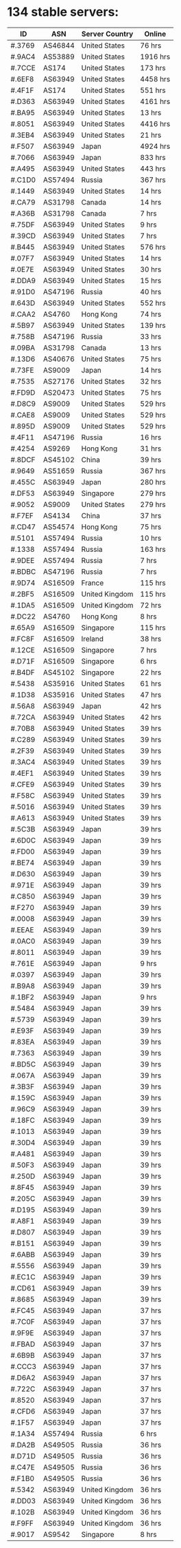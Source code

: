 # 134 stable servers:

| ID | ASN | Server Country | Online |
| ------ | ------ | ------ | ------ |
| #.3769 | AS46844 | United States | 76 hrs |
| #.9AC4 | AS53889 | United States | 1916 hrs |
| #.7CCE | AS174 | United States | 173 hrs |
| #.6EF8 | AS63949 | United States | 4458 hrs |
| #.4F1F | AS174 | United States | 551 hrs |
| #.D363 | AS63949 | United States | 4161 hrs |
| #.BA95 | AS63949 | United States | 13 hrs |
| #.8051 | AS63949 | United States | 4416 hrs |
| #.3EB4 | AS63949 | United States | 21 hrs |
| #.F507 | AS63949 | Japan | 4924 hrs |
| #.7066 | AS63949 | Japan | 833 hrs |
| #.A495 | AS63949 | United States | 443 hrs |
| #.C1D0 | AS57494 | Russia | 367 hrs |
| #.1449 | AS63949 | United States | 14 hrs |
| #.CA79 | AS31798 | Canada | 14 hrs |
| #.A36B | AS31798 | Canada | 7 hrs |
| #.75DF | AS63949 | United States | 9 hrs |
| #.39CD | AS63949 | United States | 7 hrs |
| #.B445 | AS63949 | United States | 576 hrs |
| #.07F7 | AS63949 | United States | 14 hrs |
| #.0E7E | AS63949 | United States | 30 hrs |
| #.DDA9 | AS63949 | United States | 15 hrs |
| #.91D0 | AS47196 | Russia | 40 hrs |
| #.643D | AS63949 | United States | 552 hrs |
| #.CAA2 | AS4760 | Hong Kong | 74 hrs |
| #.5B97 | AS63949 | United States | 139 hrs |
| #.758B | AS47196 | Russia | 33 hrs |
| #.09BA | AS31798 | Canada | 13 hrs |
| #.13D6 | AS40676 | United States | 75 hrs |
| #.73FE | AS9009 | Japan | 14 hrs |
| #.7535 | AS27176 | United States | 32 hrs |
| #.FD9D | AS20473 | United States | 75 hrs |
| #.D8C9 | AS9009 | United States | 529 hrs |
| #.CAE8 | AS9009 | United States | 529 hrs |
| #.895D | AS9009 | United States | 529 hrs |
| #.4F11 | AS47196 | Russia | 16 hrs |
| #.4254 | AS9269 | Hong Kong | 31 hrs |
| #.8DCF | AS45102 | China | 39 hrs |
| #.9649 | AS51659 | Russia | 367 hrs |
| #.455C | AS63949 | Japan | 280 hrs |
| #.DF53 | AS63949 | Singapore | 279 hrs |
| #.9052 | AS9009 | United States | 279 hrs |
| #.F7EF | AS4134 | China | 37 hrs |
| #.CD47 | AS54574 | Hong Kong | 75 hrs |
| #.5101 | AS57494 | Russia | 10 hrs |
| #.1338 | AS57494 | Russia | 163 hrs |
| #.9DEE | AS57494 | Russia | 7 hrs |
| #.BDBC | AS47196 | Russia | 7 hrs |
| #.9D74 | AS16509 | France | 115 hrs |
| #.2BF5 | AS16509 | United Kingdom | 115 hrs |
| #.1DA5 | AS16509 | United Kingdom | 72 hrs |
| #.DC22 | AS4760 | Hong Kong | 8 hrs |
| #.65A9 | AS16509 | Singapore | 115 hrs |
| #.FC8F | AS16509 | Ireland | 38 hrs |
| #.12CE | AS16509 | Singapore | 7 hrs |
| #.D71F | AS16509 | Singapore | 6 hrs |
| #.B4DF | AS45102 | Singapore | 22 hrs |
| #.5438 | AS35916 | United States | 61 hrs |
| #.1D38 | AS35916 | United States | 47 hrs |
| #.56A8 | AS63949 | Japan | 42 hrs |
| #.72CA | AS63949 | United States | 42 hrs |
| #.70B8 | AS63949 | United States | 39 hrs |
| #.C289 | AS63949 | United States | 39 hrs |
| #.2F39 | AS63949 | United States | 39 hrs |
| #.3AC4 | AS63949 | United States | 39 hrs |
| #.4EF1 | AS63949 | United States | 39 hrs |
| #.CFE9 | AS63949 | United States | 39 hrs |
| #.F58C | AS63949 | United States | 39 hrs |
| #.5016 | AS63949 | United States | 39 hrs |
| #.A613 | AS63949 | United States | 39 hrs |
| #.5C3B | AS63949 | Japan | 39 hrs |
| #.6D0C | AS63949 | Japan | 39 hrs |
| #.FD00 | AS63949 | Japan | 39 hrs |
| #.BE74 | AS63949 | Japan | 39 hrs |
| #.D630 | AS63949 | Japan | 39 hrs |
| #.971E | AS63949 | Japan | 39 hrs |
| #.C850 | AS63949 | Japan | 39 hrs |
| #.F270 | AS63949 | Japan | 39 hrs |
| #.0008 | AS63949 | Japan | 39 hrs |
| #.EEAE | AS63949 | Japan | 39 hrs |
| #.0AC0 | AS63949 | Japan | 39 hrs |
| #.8011 | AS63949 | Japan | 39 hrs |
| #.761E | AS63949 | Japan | 9 hrs |
| #.0397 | AS63949 | Japan | 39 hrs |
| #.B9A8 | AS63949 | Japan | 39 hrs |
| #.1BF2 | AS63949 | Japan | 9 hrs |
| #.5484 | AS63949 | Japan | 39 hrs |
| #.5739 | AS63949 | Japan | 39 hrs |
| #.E93F | AS63949 | Japan | 39 hrs |
| #.83EA | AS63949 | Japan | 39 hrs |
| #.7363 | AS63949 | Japan | 39 hrs |
| #.BD5C | AS63949 | Japan | 39 hrs |
| #.067A | AS63949 | Japan | 39 hrs |
| #.3B3F | AS63949 | Japan | 39 hrs |
| #.159C | AS63949 | Japan | 39 hrs |
| #.96C9 | AS63949 | Japan | 39 hrs |
| #.18FC | AS63949 | Japan | 39 hrs |
| #.1013 | AS63949 | Japan | 39 hrs |
| #.30D4 | AS63949 | Japan | 39 hrs |
| #.A481 | AS63949 | Japan | 39 hrs |
| #.50F3 | AS63949 | Japan | 39 hrs |
| #.250D | AS63949 | Japan | 39 hrs |
| #.8F45 | AS63949 | Japan | 39 hrs |
| #.205C | AS63949 | Japan | 39 hrs |
| #.D195 | AS63949 | Japan | 39 hrs |
| #.A8F1 | AS63949 | Japan | 39 hrs |
| #.D807 | AS63949 | Japan | 39 hrs |
| #.B151 | AS63949 | Japan | 39 hrs |
| #.6ABB | AS63949 | Japan | 39 hrs |
| #.5556 | AS63949 | Japan | 39 hrs |
| #.EC1C | AS63949 | Japan | 39 hrs |
| #.CD61 | AS63949 | Japan | 39 hrs |
| #.8685 | AS63949 | Japan | 39 hrs |
| #.FC45 | AS63949 | Japan | 37 hrs |
| #.7C0F | AS63949 | Japan | 37 hrs |
| #.9F9E | AS63949 | Japan | 37 hrs |
| #.FBAD | AS63949 | Japan | 37 hrs |
| #.6B9B | AS63949 | Japan | 37 hrs |
| #.CCC3 | AS63949 | Japan | 37 hrs |
| #.D6A2 | AS63949 | Japan | 37 hrs |
| #.722C | AS63949 | Japan | 37 hrs |
| #.8520 | AS63949 | Japan | 37 hrs |
| #.CFD6 | AS63949 | Japan | 37 hrs |
| #.1F57 | AS63949 | Japan | 37 hrs |
| #.1A34 | AS57494 | Russia | 6 hrs |
| #.DA2B | AS49505 | Russia | 36 hrs |
| #.D71D | AS49505 | Russia | 36 hrs |
| #.C47E | AS49505 | Russia | 36 hrs |
| #.F1B0 | AS49505 | Russia | 36 hrs |
| #.5342 | AS63949 | United Kingdom | 36 hrs |
| #.DD03 | AS63949 | United Kingdom | 36 hrs |
| #.102B | AS63949 | United Kingdom | 36 hrs |
| #.F9FF | AS63949 | United Kingdom | 36 hrs |
| #.9017 | AS9542 | Singapore | 8 hrs |

